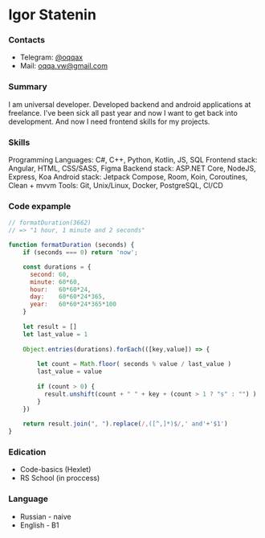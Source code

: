 # Igor Statenin

### Contacts
* Telegram: [@oqqax](https://t.me/oqqax)
* Mail: oqqa.vw@gmail.com
  
### Summary
I am universal developer. Developed backend and android applications at freelance. I've been sick all past year and now I want to get back into development. And now I need frontend skills for my projects.

### Skills
Programming Languages: C#, C++, Python, Kotlin, JS, SQL
Frontend stack: Angular, HTML, CSS/SASS, Figma
Backend stack: ASP.NET Core, NodeJS, Express, Koa
Android stack: Jetpack Compose, Room, Koin, Coroutines, Clean + mvvm
Tools: Git, Unix/Linux, Docker, PostgreSQL, CI/CD

### Code expample
```js
// formatDuration(3662)
// => "1 hour, 1 minute and 2 seconds"

function formatDuration (seconds) {
    if (seconds === 0) return 'now';

    const durations = { 
      second: 60, 
      minute: 60*60, 
      hour:   60*60*24, 
      day:    60*60*24*365, 
      year:   60*60*24*365*100
    }
    
    let result = []
    let last_value = 1
    
    Object.entries(durations).forEach(([key,value]) => {
      
        let count = Math.floor( seconds % value / last_value )
        last_value = value
        
        if (count > 0) {
          result.unshift(count + " " + key + (count > 1 ? "s" : "") )
        }
    })
  
    return result.join(", ").replace(/,([^,]*)$/,' and'+'$1')
}
```
### Edication

* Code-basics (Hexlet)
* RS School (in proccess)

### Language
* Russian - naive
* English - B1